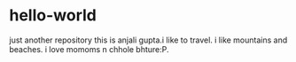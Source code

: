 # hello-world
just another repository
this is anjali gupta.i like to travel. i like mountains and beaches.
i love momoms n chhole bhture:P.
